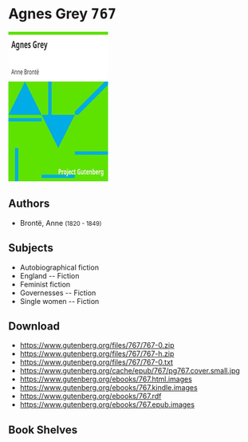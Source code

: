 # Agnes Grey <kbd>767</kbd>

![](./cover.medium.jpg "")

## Authors


 - Brontë, Anne <small>(1820 - 1849)</small>

## Subjects


 - Autobiographical fiction
 - England -- Fiction
 - Feminist fiction
 - Governesses -- Fiction
 - Single women -- Fiction

## Download


 - https://www.gutenberg.org/files/767/767-0.zip
 - https://www.gutenberg.org/files/767/767-h.zip
 - https://www.gutenberg.org/files/767/767-0.txt
 - https://www.gutenberg.org/cache/epub/767/pg767.cover.small.jpg
 - https://www.gutenberg.org/ebooks/767.html.images
 - https://www.gutenberg.org/ebooks/767.kindle.images
 - https://www.gutenberg.org/ebooks/767.rdf
 - https://www.gutenberg.org/ebooks/767.epub.images

## Book Shelves


